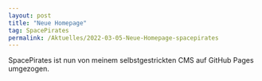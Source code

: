 ```yaml
---
layout: post
title: "Neue Homepage"
tag: SpacePirates
permalink: /Aktuelles/2022-03-05-Neue-Homepage-spacepirates
---
```


SpacePirates ist nun von meinem selbstgestrickten CMS auf GitHub Pages umgezogen.
